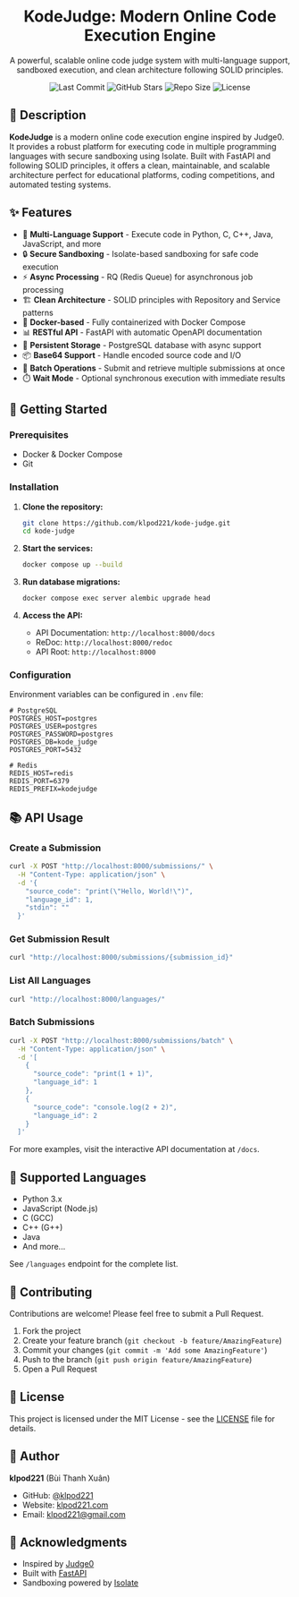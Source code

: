 <div align="center">
    <h1>KodeJudge: Modern Online Code Execution Engine</h1>
    <p>A powerful, scalable online code judge system with multi-language support, sandboxed execution, and clean architecture following SOLID principles.</p>
    <img src="https://img.shields.io/github/last-commit/klpod221/kode-judge?style=for-the-badge&color=74c7ec&labelColor=111827" alt="Last Commit">
    <img src="https://img.shields.io/github/stars/klpod221/kode-judge?style=for-the-badge&color=facc15&labelColor=111827" alt="GitHub Stars">
    <img src="https://img.shields.io/github/repo-size/klpod221/kode-judge?style=for-the-badge&color=a78bfa&labelColor=111827" alt="Repo Size">
    <img src="https://img.shields.io/badge/License-MIT-blue.svg?style=for-the-badge&color=34d399&labelColor=111827" alt="License">
</div>

## 📝 Description

**KodeJudge** is a modern online code execution engine inspired by Judge0. It provides a robust platform for executing code in multiple programming languages with secure sandboxing using Isolate. Built with FastAPI and following SOLID principles, it offers a clean, maintainable, and scalable architecture perfect for educational platforms, coding competitions, and automated testing systems.

## ✨ Features

- 🚀 **Multi-Language Support** - Execute code in Python, C, C++, Java, JavaScript, and more
- 🔒 **Secure Sandboxing** - Isolate-based sandboxing for safe code execution
- ⚡ **Async Processing** - RQ (Redis Queue) for asynchronous job processing
- 🏗️ **Clean Architecture** - SOLID principles with Repository and Service patterns
- 🐳 **Docker-based** - Fully containerized with Docker Compose
- 📊 **RESTful API** - FastAPI with automatic OpenAPI documentation
- 💾 **Persistent Storage** - PostgreSQL database with async support
- 📦 **Base64 Support** - Handle encoded source code and I/O
- 🔄 **Batch Operations** - Submit and retrieve multiple submissions at once
- ⏱️ **Wait Mode** - Optional synchronous execution with immediate results

## 🚀 Getting Started

### Prerequisites

- Docker & Docker Compose
- Git

### Installation

1. **Clone the repository:**
   ```bash
   git clone https://github.com/klpod221/kode-judge.git
   cd kode-judge
   ```

2. **Start the services:**
   ```bash
   docker compose up --build
   ```

3. **Run database migrations:**
   ```bash
   docker compose exec server alembic upgrade head
   ```

4. **Access the API:**
   - API Documentation: `http://localhost:8000/docs`
   - ReDoc: `http://localhost:8000/redoc`
   - API Root: `http://localhost:8000`

### Configuration

Environment variables can be configured in `.env` file:

```env
# PostgreSQL
POSTGRES_HOST=postgres
POSTGRES_USER=postgres
POSTGRES_PASSWORD=postgres
POSTGRES_DB=kode_judge
POSTGRES_PORT=5432

# Redis
REDIS_HOST=redis
REDIS_PORT=6379
REDIS_PREFIX=kodejudge
```

## 📚 API Usage

### Create a Submission

```bash
curl -X POST "http://localhost:8000/submissions/" \
  -H "Content-Type: application/json" \
  -d '{
    "source_code": "print(\"Hello, World!\")",
    "language_id": 1,
    "stdin": ""
  }'
```

### Get Submission Result

```bash
curl "http://localhost:8000/submissions/{submission_id}"
```

### List All Languages

```bash
curl "http://localhost:8000/languages/"
```

### Batch Submissions

```bash
curl -X POST "http://localhost:8000/submissions/batch" \
  -H "Content-Type: application/json" \
  -d '[
    {
      "source_code": "print(1 + 1)",
      "language_id": 1
    },
    {
      "source_code": "console.log(2 + 2)",
      "language_id": 2
    }
  ]'
```

For more examples, visit the interactive API documentation at `/docs`.

## 🎯 Supported Languages

- Python 3.x
- JavaScript (Node.js)
- C (GCC)
- C++ (G++)
- Java
- And more...

See `/languages` endpoint for the complete list.

## 🤝 Contributing

Contributions are welcome! Please feel free to submit a Pull Request.

1. Fork the project
2. Create your feature branch (`git checkout -b feature/AmazingFeature`)
3. Commit your changes (`git commit -m 'Add some AmazingFeature'`)
4. Push to the branch (`git push origin feature/AmazingFeature`)
5. Open a Pull Request

## 📄 License

This project is licensed under the MIT License - see the [LICENSE](LICENSE) file for details.

## 👤 Author

**klpod221** (Bùi Thanh Xuân)

- GitHub: [@klpod221](https://github.com/klpod221)
- Website: [klpod221.com](https://klpod221.com)
- Email: klpod221@gmail.com

## 🙏 Acknowledgments

- Inspired by [Judge0](https://judge0.com/)
- Built with [FastAPI](https://fastapi.tiangolo.com/)
- Sandboxing powered by [Isolate](https://github.com/ioi/isolate)

